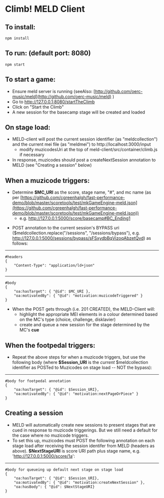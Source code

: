 Climb! MELD Client
===========
To install:
-----------
	npm install

To run: (default port: 8080)
----------------------------
	npm start

To start a game:
----------------
- 	Ensure meld server is running (seeAlso: [http://github.com/oerc-music/meld](http://github.com/oerc-music/meld) )
- 	Go to http://127.0.0.1:8080/startTheClimb
- 	Click on "Start the Climb"
- 	A new session for the basecamp stage will be created and loaded

On stage load:
--------------
- 	MELD-client will post the current session identifier (as "meldcollection") and the current mei file (as "meldmei") to http://localhost:3000/input
	* modify muzicodesUri at the top of meld-client/src/container/climb.js if necessary
-  In response, muzicodes should post a createNextSession annotation to MELD (see "Creating a session" below)

When a muzicode triggers:
-------------------------
- 	Determine **$MC_URI** as the score, stage name, "#", and mc name (as per [https://github.com/cgreenhalgh/fast-performance-demo/blob/master/scoretools/test/mkGameEngine-meld.json](https://github.com/cgreenhalgh/fast-performance-demo/blob/master/scoretools/test/mkGameEngine-meld.json))
	* e.g. http://127.0.0.1:5000/score/basecamp#BC_Ending1
* 	 POST annotation to the current session's BYPASS uri ($meldcollection.replace("/sessions", "/sessions/bypass"), e.g. http://127.0.0.1:5000/sessions/bypass/sFSxydbBqVizoqAbzetQvd) as follows:

---------
	#headers
	{
		"Content-Type": "application/ld+json"
	}
---
	#body
	{
		"oa:hasTarget": { "@id": $MC_URI },
		"oa:motivatedBy": { "@id": "motivation:muzicodeTriggered" }
	}
	
* When the POST gets through (i.e. 201 CREATED), the MELD-Client will:
	* highlight the appropriate MEI elements in a colour determined based on the MC's type (choice, challenge, disklavier)
	* create and queue a new session for the stage determined by the MC's **cue**
	

When the footpedal triggers:
-------------------------------
-	 Repeat the above steps for when a muzicode triggers, but use the following body (where **$Session_URI** is the *current* $meldcollection identifier as POSTed to Muzicodes on stage load -- NOT the bypass):

----
	#body for footpedal annotation
	{
		"oa:hasTarget": { "@id": $Session_URI},
		"oa:motivatedBy": { "@id": "motivation:nextPageOrPiece" }
	}


Creating a session
------------------
- MELD will automatically create new sessions to present stages that are cued in response to muzicode triggerings. But we still need a default for the case where no muzicode triggers.
- To set this up, muzicodes must POST the following annotation on each stage load after receiving the session identifer from MELD (headers as above). **$NextStageURI** is score URI path plus stage name, e.g. 'http://127.0.0.1:5000/score/1a':
----
	#body for queueing up default next stage on stage load
	{
		"oa:hasTarget": { "@id": $Session_URI},
		"oa:motivatedBy": { "@id": "motivation:createNextSession" },
		"oa:hasBody": { "@id": $NextStageURI}
	}
